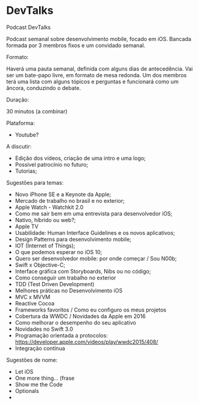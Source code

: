 # DevTalks
Podcast DevTalks

Podcast semanal sobre desenvolvimento mobile, focado em iOS. Bancada formada  por 3 membros fixos e um convidado semanal.

Formato:

Haverá uma pauta semanal, definida com alguns dias de antecedência. Vai ser um bate-papo livre, em formato de mesa redonda. Um dos membros terá uma lista com alguns tópicos e perguntas e funcionará como um âncora, conduzindo o debate. 

Duração:

30 minutos (a combinar)

Plataforma:
- Youtube?


A discutir:
- Edição dos vídeos, criação de uma intro e uma logo;
- Possível patrocínio no futuro;
- Tutorias;

Sugestões para temas:

- Novo iPhone SE e a Keynote da Apple;
- Mercado de trabalho no brasil e no exterior;
- Apple Watch - Watchkit 2.0
- Como me sair bem em uma entrevista para desenvolvedor iOS;
- Nativo, híbrido ou web?;
- Apple TV
- Usabilidade: Human Interface Guidelines e os novos aplicativos;
- Design Patterns para desenvolvimento mobile;
- IOT (Internet of Things);
- O que podemos esperar no iOS 10;
- Quero ser desenvolvedor mobile: por onde começar / Sou N00b;
- Swift x Objective-C;
- Interface gráfica com Storyboards, Nibs ou no código;
- Como conseguir um trabalho no exterior
- TDD (Test Driven Development)
- Melhores práticas no Desenvolvimento iOS
- MVC x MVVM
- Reactive Cocoa
- Frameworks favoritos / Como eu configuro os meus projetos
- Cobertura da WWDC / Novidades da Apple em 2016
- Como melhorar o desempenho do seu aplicativo
- Novidades no Swift 3.0
- Programação orientada a protocolos: https://developer.apple.com/videos/play/wwdc2015/408/
- Integração contínua

Sugestões de nome:
- Let iOS
- One more thing... (frase
- Show me the Code
- Optionals
- 
